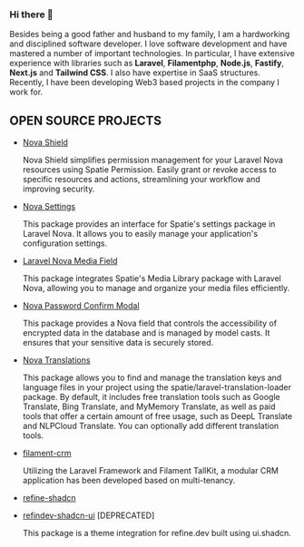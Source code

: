 ### Hi there 👋

Besides being a good father and husband to my family, I am a hardworking and disciplined software developer. I love software development and have mastered a number of important technologies. In particular, I have extensive experience with libraries such as **Laravel**, **Filamentphp**, **Node.js**, **Fastify**, **Next.js** and **Tailwind CSS**. I also have expertise in SaaS structures. Recently, I have been developing Web3 based projects in the company I work for.



## OPEN SOURCE PROJECTS

* [Nova Shield](https://github.com/ferdiunal/nova-shield)

    Nova Shield simplifies permission management for your Laravel Nova resources using Spatie Permission. Easily grant or revoke access to specific resources and actions, streamlining your workflow and improving security.

* [Nova Settings](https://github.com/ferdiunal/nova-settings)

    This package provides an interface for Spatie's settings package in Laravel Nova. It allows you to easily manage your application's configuration settings.
  
* [Laravel Nova Media Field](https://github.com/ferdiunal/laravel-nova-media-field)

    This package integrates Spatie's Media Library package with Laravel Nova, allowing you to manage and organize your media files efficiently.
  
* [Nova Password Confirm Modal](https://github.com/ferdiunal/nova-password-confirm-modal)
    
    This package provides a Nova field that controls the accessibility of encrypted data in the database and is managed by model casts. It ensures that your sensitive data is securely stored.
* [Nova Translations](https://github.com/ferdiunal/nova-translations)

  This package allows you to find and manage the translation keys and language files in your project using the spatie/laravel-translation-loader package. By default, it includes free translation tools such as Google Translate, Bing Translate, and MyMemory Translate, as well as paid tools that offer a certain amount of free usage, such as DeepL Translate and NLPCloud Translate. You can optionally add different translation tools.

* [filament-crm](https://github.com/ferdiunal/filament-crm)
  
  Utilizing the Laravel Framework and Filament TallKit, a modular CRM application has been developed based on multi-tenancy.
  
* [refine-shadcn](https://github.com/ferdiunal/refine-shadcn) 
* [refindev-shadcn-ui](https://github.com/ferdiunal/refinedev-shadcn-ui) [DEPRECATED]
  
  This package is a theme integration for refine.dev built using ui.shadcn.
